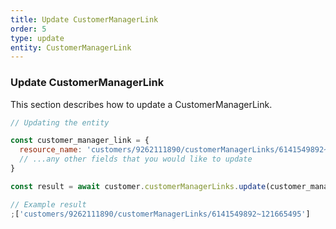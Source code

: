 ```yaml
---
title: Update CustomerManagerLink
order: 5
type: update
entity: CustomerManagerLink
---
```


### Update CustomerManagerLink

This section describes how to update a CustomerManagerLink.

```javascript
// Updating the entity

const customer_manager_link = {
  resource_name: 'customers/9262111890/customerManagerLinks/6141549892~121665495', // The resource_name is required
  // ...any other fields that you would like to update
}

const result = await customer.customerManagerLinks.update(customer_manager_link)
```

```javascript
// Example result
;['customers/9262111890/customerManagerLinks/6141549892~121665495']
```
